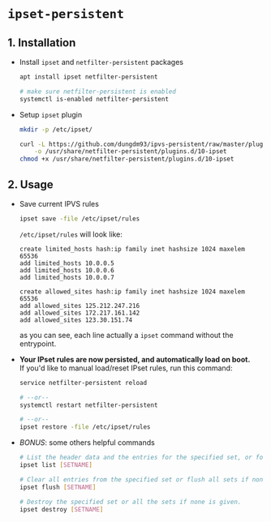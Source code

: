 `ipset-persistent`
==================

## 1. Installation
* Install `ipset` and `netfilter-persistent` packages
    ```bash
    apt install ipset netfilter-persistent

    # make sure netfilter-persistent is enabled
    systemctl is-enabled netfilter-persistent
    ```

* Setup `ipset` plugin
    ```bash
    mkdir -p /etc/ipset/

    curl -L https://github.com/dungdm93/ipvs-persistent/raw/master/plugins.d/10-ipset \
        -o /usr/share/netfilter-persistent/plugins.d/10-ipset
    chmod +x /usr/share/netfilter-persistent/plugins.d/10-ipset
    ```

## 2. Usage
* Save current IPVS rules
    ```bash
    ipset save -file /etc/ipset/rules
    ```

    `/etc/ipset/rules` will look like:
    ```
    create limited_hosts hash:ip family inet hashsize 1024 maxelem 65536
    add limited_hosts 10.0.0.5
    add limited_hosts 10.0.0.6
    add limited_hosts 10.0.0.7

    create allowed_sites hash:ip family inet hashsize 1024 maxelem 65536
    add allowed_sites 125.212.247.216
    add allowed_sites 172.217.161.142
    add allowed_sites 123.30.151.74
    ```
    as you can see, each line actually a `ipset` command without the entrypoint.

* **Your IPset rules are now persisted, and automatically load on boot.**  
If you'd like to manual load/reset IPset rules, run this command:
    ```bash
    service netfilter-persistent reload

    # --or--
    systemctl restart netfilter-persistent

    # --or--
    ipset restore -file /etc/ipset/rules
    ```

* *BONUS*: some others helpful commands
    ```bash
    # List the header data and the entries for the specified set, or for all sets if none is given.
    ipset list [SETNAME]

    # Clear all entries from the specified set or flush all sets if none is given.
    ipset flush [SETNAME]

    # Destroy the specified set or all the sets if none is given.
    ipset destroy [SETNAME]
    ```
